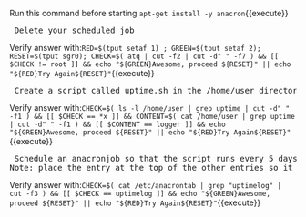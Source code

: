 Run this command before starting `apt-get install -y anacron`{{execute}}

<pre> Delete your scheduled job </pre>

Verify answer with:`RED=$(tput setaf 1) ; GREEN=$(tput setaf 2); RESET=$(tput sgr0); CHECK=$( atq | cut -f2 | cut -d" " -f7 ) && [[ $CHECK != root ]] && echo "${GREEN}Awesome, proceed ${RESET}" || echo "${RED}Try Again${RESET}"`{{execute}}

<pre> Create a script called uptime.sh in the /home/user directory that records the current uptime of the system to the syslog file  `logger "$(uptime)"` and make sure that the script is executable </pre>

Verify answer with:`CHECK=$( ls -l /home/user | grep uptime | cut -d" " -f1 ) && [[ $CHECK == *x ]] && CONTENT=$( cat /home/user | grep uptime | cut -d" " -f1 ) && [[ $CONTENT == logger ]] && echo "${GREEN}Awesome, proceed ${RESET}" || echo "${RED}Try Again${RESET}"`{{execute}}

<pre> Schedule an anacronjob so that the script runs every 5 days if it has not currently been run; make sure the *job* name is "uptimelog".
Note: place the entry at the top of the other entries so it is run first. Follow Syntax of using Tabs to seperate columns </pre>

Verify answer with:`CHECK=$( cat /etc/anacrontab | grep "uptimelog" | cut -f3 ) && [[ $CHECK == uptimelog ]] && echo "${GREEN}Awesome, proceed ${RESET}" || echo "${RED}Try Again${RESET}"`{{execute}}
